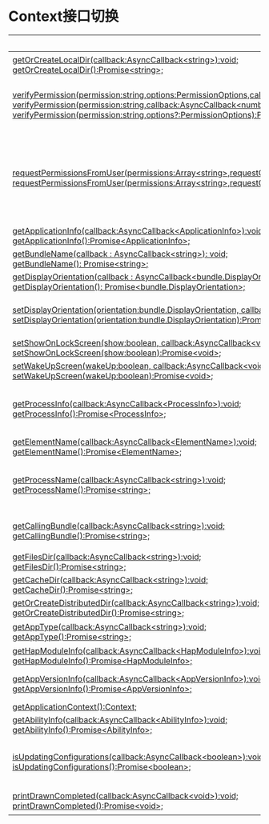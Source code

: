 # Context接口切换


  | FA接口 | Stage模型接口对应d.ts文件 | Stage对应接口或字段 | 
| -------- | -------- | -------- |
| [getOrCreateLocalDir(callback:AsyncCallback&lt;string&gt;):void;](../reference/apis-ability-kit/js-apis-inner-app-context.md#contextgetorcreatelocaldir7)<br/>[getOrCreateLocalDir():Promise&lt;string&gt;;](../reference/apis-ability-kit/js-apis-inner-app-context.md#contextgetorcreatelocaldir7-1) | Stage模型无对应接口 | Stage模型应用在应用根目录下没有操作权限，不提供对应接口 |
| [verifyPermission(permission:string,options:PermissionOptions,callback:AsyncCallback&lt;number&gt;):void;](../reference/apis-ability-kit/js-apis-inner-app-context.md#contextverifypermission7)<br/>[verifyPermission(permission:string,callback:AsyncCallback&lt;number&gt;):void;](../reference/apis-ability-kit/js-apis-inner-app-context.md#contextverifypermission7-1)<br/>[verifyPermission(permission:string,options?:PermissionOptions):Promise&lt;number&gt;;](../reference/apis-ability-kit/js-apis-inner-app-context.md#contextverifypermission7-2) | \@ohos.abilityAccessCtrl.d.ts | [verifyAccessTokenSync(tokenID: number, permissionName: Permissions): GrantStatus;](../reference/apis-ability-kit/js-apis-abilityAccessCtrl.md#verifyaccesstokensync9)<br/>[verifyAccessToken(tokenID: number, permissionName: Permissions): Promise&lt;GrantStatus&gt;;](../reference/apis-ability-kit/js-apis-abilityAccessCtrl.md#verifyaccesstoken9) |
| [requestPermissionsFromUser(permissions:Array&lt;string&gt;,requestCode:number,resultCallback:AsyncCallback&lt;PermissionRequestResult&gt;):void;](../reference/apis-ability-kit/js-apis-inner-app-context.md#contextrequestpermissionsfromuser7)<br/>[requestPermissionsFromUser(permissions:Array&lt;string&gt;,requestCode:number):Promise&lt;PermissionRequestResult&gt;;](../reference/apis-ability-kit/js-apis-inner-app-context.md#contextrequestpermissionsfromuser7-1) | \@ohos.abilityAccessCtrl.d.ts | [requestPermissionsFromUser(context: Context, permissionList: Array&lt;Permissions&gt;, requestCallback: AsyncCallback&lt;PermissionRequestResult&gt;) : void;](../reference/apis-ability-kit/js-apis-abilityAccessCtrl.md#requestpermissionsfromuser9)<br/>[requestPermissionsFromUser(context: Context, permissionList: Array&lt;Permissions&gt;) : Promise&lt;PermissionRequestResult&gt;;](../reference/apis-ability-kit/js-apis-abilityAccessCtrl.md#requestpermissionsfromuser9-1) |
| [getApplicationInfo(callback:AsyncCallback&lt;ApplicationInfo&gt;):void;](../reference/apis-ability-kit/js-apis-inner-app-context.md#contextgetapplicationinfo7)<br/>[getApplicationInfo():Promise&lt;ApplicationInfo&gt;;](../reference/apis-ability-kit/js-apis-inner-app-context.md#contextgetapplicationinfo7-1) | application\Context.d.ts | [applicationInfo: ApplicationInfo;](../reference/apis-ability-kit/js-apis-inner-application-context.md#属性) |
| [getBundleName(callback : AsyncCallback&lt;string&gt;): void;](../reference/apis-ability-kit/js-apis-inner-app-context.md#contextgetbundlename7)<br/>[getBundleName(): Promise&lt;string&gt;;](../reference/apis-ability-kit/js-apis-inner-app-context.md#contextgetbundlename7-1) | application\UIAbilityContext.d.ts | [abilityInfo.bundleName: string;](../reference/apis-ability-kit/js-apis-inner-application-uiAbilityContext.md#属性) |
| [getDisplayOrientation(callback : AsyncCallback&lt;bundle.DisplayOrientation&gt;): void;](../reference/apis-ability-kit/js-apis-inner-app-context.md#contextgetdisplayorientation7)<br/>[getDisplayOrientation(): Promise&lt;bundle.DisplayOrientation&gt;;](../reference/apis-ability-kit/js-apis-inner-app-context.md#contextgetdisplayorientation7-1) | \@ohos.screen.d.ts | [readonly orientation: Orientation;](../reference/apis-arkui/js-apis-screen-sys.md#orientation) |
| [setDisplayOrientation(orientation:bundle.DisplayOrientation, callback:AsyncCallback&lt;void&gt;):void;](../reference/apis-ability-kit/js-apis-inner-app-context.md#contextsetdisplayorientation7)<br/>[setDisplayOrientation(orientation:bundle.DisplayOrientation):Promise&lt;void&gt;;](../reference/apis-ability-kit/js-apis-inner-app-context.md#contextsetdisplayorientation7-1) | \@ohos.screen.d.ts | [setOrientation(orientation: Orientation, callback: AsyncCallback&lt;void&gt;): void;](../reference/apis-arkui/js-apis-screen-sys.md#setorientation)<br/>[setOrientation(orientation: Orientation): Promise&lt;void&gt;;](../reference/apis-arkui/js-apis-screen-sys.md#setorientation-1) |
| [setShowOnLockScreen(show:boolean, callback:AsyncCallback&lt;void&gt;):void;](../reference/apis-ability-kit/js-apis-inner-app-context.md#contextsetshowonlockscreendeprecated)<br/>[setShowOnLockScreen(show:boolean):Promise&lt;void&gt;;](../reference/apis-ability-kit/js-apis-inner-app-context.md#contextsetshowonlockscreendeprecated-1) | \@ohos.window.d.ts | [setShowOnLockScreen(showOnLockScreen: boolean): void;](../reference/apis-arkui/js-apis-window-sys.md#setshowonlockscreen9) |
| [setWakeUpScreen(wakeUp:boolean, callback:AsyncCallback&lt;void&gt;):void;](../reference/apis-ability-kit/js-apis-inner-app-context.md#contextsetwakeupscreendeprecated)<br/>[setWakeUpScreen(wakeUp:boolean):Promise&lt;void&gt;;](../reference/apis-ability-kit/js-apis-inner-app-context.md#contextsetwakeupscreendeprecated-1) | \@ohos.window.d.ts | [setWakeUpScreen(wakeUp: boolean): void;](../reference/apis-arkui/js-apis-window-sys.md#setwakeupscreen9) |
| [getProcessInfo(callback:AsyncCallback&lt;ProcessInfo&gt;):void;](../reference/apis-ability-kit/js-apis-inner-app-context.md#contextgetprocessinfo7)<br/>[getProcessInfo():Promise&lt;ProcessInfo&gt;;](../reference/apis-ability-kit/js-apis-inner-app-context.md#contextgetprocessinfo7-1) | \@ohos.app.ability.abilityManager.d.ts | [getAbilityRunningInfos(callback: AsyncCallback&lt;Array&lt;AbilityRunningInfo&gt;&gt;): void;](../reference/apis-ability-kit/js-apis-app-ability-abilityManager-sys.md#getabilityrunninginfos)<br/>[getAbilityRunningInfos(): Promise&lt;Array&lt;AbilityRunningInfo&gt;&gt;;](../reference/apis-ability-kit/js-apis-app-ability-abilityManager-sys.md#getabilityrunninginfos-1) |
| [getElementName(callback:AsyncCallback&lt;ElementName&gt;):void;](../reference/apis-ability-kit/js-apis-inner-app-context.md#contextgetelementname7)<br/>[getElementName():Promise&lt;ElementName&gt;;](../reference/apis-ability-kit/js-apis-inner-app-context.md#contextgetelementname7-1) | application\UIAbilityContext.d.ts | [abilityInfo.name: string;](../reference/apis-ability-kit/js-apis-inner-application-uiAbilityContext.md#属性)<br/>[abilityInfo.bundleName: string;](../reference/apis-ability-kit/js-apis-inner-application-uiAbilityContext.md#属性) |
| [getProcessName(callback:AsyncCallback&lt;string&gt;):void;](../reference/apis-ability-kit/js-apis-inner-app-context.md#contextgetprocessname7)<br/>[getProcessName():Promise&lt;string&gt;;](../reference/apis-ability-kit/js-apis-inner-app-context.md#contextgetprocessname7-1) | \@ohos.app.ability.abilityManager.d.ts | [getAbilityRunningInfos(callback: AsyncCallback&lt;Array&lt;AbilityRunningInfo&gt;&gt;): void;](../reference/apis-ability-kit/js-apis-app-ability-abilityManager-sys.md#getabilityrunninginfos)<br/>[getAbilityRunningInfos(): Promise&lt;Array&lt;AbilityRunningInfo&gt;&gt;;](../reference/apis-ability-kit/js-apis-app-ability-abilityManager-sys.md#getabilityrunninginfos-1) |
| [getCallingBundle(callback:AsyncCallback&lt;string&gt;):void;](../reference/apis-ability-kit/js-apis-inner-app-context.md#contextgetcallingbundle7)<br/>[getCallingBundle():Promise&lt;string&gt;;](../reference/apis-ability-kit/js-apis-inner-app-context.md#contextgetcallingbundle7-1) | Stage模型无对应接口 | Stage模型应用可以使用Want.parameters的ohos.aafwk.param.callerUid参数，获取调用方的应用信息 |
| [getFilesDir(callback:AsyncCallback&lt;string&gt;):void;](../reference/apis-ability-kit/js-apis-inner-app-context.md#contextgetfilesdir)<br/>[getFilesDir():Promise&lt;string&gt;;](../reference/apis-ability-kit/js-apis-inner-app-context.md#contextgetfilesdir-1) | application\Context.d.ts | [filesDir: string;](../reference/apis-ability-kit/js-apis-inner-application-context.md#属性) |
| [getCacheDir(callback:AsyncCallback&lt;string&gt;):void;](../reference/apis-ability-kit/js-apis-inner-app-context.md#contextgetcachedir)<br/>[getCacheDir():Promise&lt;string&gt;;](../reference/apis-ability-kit/js-apis-inner-app-context.md#contextgetcachedir-1) | application\Context.d.ts | [cacheDir: string;](../reference/apis-ability-kit/js-apis-inner-application-context.md#属性) |
| [getOrCreateDistributedDir(callback:AsyncCallback&lt;string&gt;):void;](../reference/apis-ability-kit/js-apis-inner-app-context.md#contextgetorcreatedistributeddir7)<br/>[getOrCreateDistributedDir():Promise&lt;string&gt;;](../reference/apis-ability-kit/js-apis-inner-app-context.md#contextgetorcreatedistributeddir7-1) | application\Context.d.ts | [distributedFilesDir: string;](../reference/apis-ability-kit/js-apis-inner-application-context.md#属性) |
| [getAppType(callback:AsyncCallback&lt;string&gt;):void;](../reference/apis-ability-kit/js-apis-inner-app-context.md#contextgetapptype7)<br/>[getAppType():Promise&lt;string&gt;;](../reference/apis-ability-kit/js-apis-inner-app-context.md#contextgetapptype7-1) | application\UIAbilityContext.d.ts | 通过abilityInfo字段的type属性获取<br/>[abilityInfo.type: bundleManager.AbilityType;](../reference/apis-ability-kit/js-apis-inner-application-uiAbilityContext.md#属性) |
| [getHapModuleInfo(callback:AsyncCallback&lt;HapModuleInfo&gt;):void;](../reference/apis-ability-kit/js-apis-inner-app-context.md#contextgethapmoduleinfo7)<br/>[getHapModuleInfo():Promise&lt;HapModuleInfo&gt;;](../reference/apis-ability-kit/js-apis-inner-app-context.md#contextgethapmoduleinfo7-1) | application\UIAbilityContext.d.ts | [currentHapModuleInfo: HapModuleInfo;](../reference/apis-ability-kit/js-apis-inner-application-uiAbilityContext.md#属性) |
| [getAppVersionInfo(callback:AsyncCallback&lt;AppVersionInfo&gt;):void;](../reference/apis-ability-kit/js-apis-inner-app-context.md#contextgetappversioninfo7)<br/>[getAppVersionInfo():Promise&lt;AppVersionInfo&gt;;](../reference/apis-ability-kit/js-apis-inner-app-context.md#contextgetappversioninfo7-1) | bundle\bundleInfo.d.ts | [readonly name: string;](../reference/apis-ability-kit/js-apis-bundleManager-bundleInfo.md#bundleinfo-1)<br/>[readonly versionCode: number;](../reference/apis-ability-kit/js-apis-bundleManager-bundleInfo.md#bundleinfo-1)<br/>[readonly versionName: string;](../reference/apis-ability-kit/js-apis-bundleManager-bundleInfo.md#bundleinfo-1) |
| [getApplicationContext():Context;](../reference/apis-ability-kit/js-apis-inner-app-context.md#contextgetapplicationcontext7) | application\Context.d.ts | [getApplicationContext(): ApplicationContext;](../reference/apis-ability-kit/js-apis-inner-application-context.md#contextgetapplicationcontext) |
| [getAbilityInfo(callback:AsyncCallback&lt;AbilityInfo&gt;):void;](../reference/apis-ability-kit/js-apis-inner-app-context.md#contextgetabilityinfo7)<br/>[getAbilityInfo():Promise&lt;AbilityInfo&gt;;](../reference/apis-ability-kit/js-apis-inner-app-context.md#contextgetabilityinfo7-1) | application\UIAbilityContext.d.ts | [abilityInfo: AbilityInfo;](../reference/apis-ability-kit/js-apis-inner-application-uiAbilityContext.md#属性) |
| [isUpdatingConfigurations(callback:AsyncCallback&lt;boolean&gt;):void;](../reference/apis-ability-kit/js-apis-inner-app-context.md#contextisupdatingconfigurations7)<br/>[isUpdatingConfigurations():Promise&lt;boolean&gt;;](../reference/apis-ability-kit/js-apis-inner-app-context.md#contextisupdatingconfigurations7-1) | Stage模型无对应接口 | 在系统环境变化时，应用不会重启，调用onConfigurationUpdated接口通知应用，该接口在FA模型是空实现接口，Stage模型不提供对应接口 |
| [printDrawnCompleted(callback:AsyncCallback&lt;void&gt;):void;](../reference/apis-ability-kit/js-apis-inner-app-context.md#contextprintdrawncompleted7)<br/>[printDrawnCompleted():Promise&lt;void&gt;;](../reference/apis-ability-kit/js-apis-inner-app-context.md#contextprintdrawncompleted7-1) | Stage模型无对应接口 | 该接口在FA模型是空实现接口，不影响应用功能，Stage模型不提供对应接口 |
